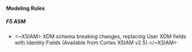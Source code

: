 
#### Modeling Rules

##### F5 ASM

-  <~XSIAM> XDM schema breaking changes, replacing User XDM fields with Identity Fields (Available from Cortex XSIAM v2.5).</~XSIAM>
